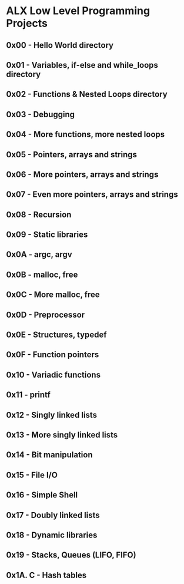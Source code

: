 # ALX Low Level Programming Projects

## 0x00 - Hello World directory
## 0x01 - Variables, if-else and while_loops directory
## 0x02 - Functions & Nested Loops directory
## 0x03 - Debugging
## 0x04 - More functions, more nested loops
## 0x05 - Pointers, arrays and strings
## 0x06 - More pointers, arrays and strings
## 0x07 - Even more pointers, arrays and strings
## 0x08 - Recursion
## 0x09 - Static libraries
## 0x0A - argc, argv
## 0x0B - malloc, free
## 0x0C - More malloc, free
## 0x0D - Preprocessor
## 0x0E - Structures, typedef
## 0x0F - Function pointers
## 0x10 - Variadic functions
## 0x11 - printf
## 0x12 - Singly linked lists
## 0x13 - More singly linked lists
## 0x14 - Bit manipulation
## 0x15 - File I/O
## 0x16 - Simple Shell
## 0x17 - Doubly linked lists
## 0x18 - Dynamic libraries
## 0x19 - Stacks, Queues (LIFO, FIFO)
## 0x1A. C - Hash tables
